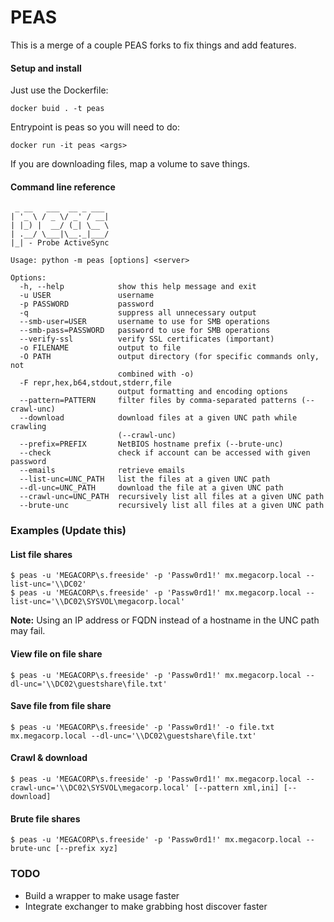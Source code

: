 # PEAS

This is a merge of a couple PEAS forks to fix things and add features.

#### Setup and install

Just use the Dockerfile:

```
docker buid . -t peas
```

Entrypoint is peas so you will need to do:

```
docker run -it peas <args>
```

If you are downloading files, map a volume to save things.


#### Command line reference

```
 _ __   ___  __ _ ___
| '_ \ / _ \/ _' / __|
| |_) |  __/ (_| \__ \
| .__/ \___|\__._|___/
|_| - Probe ActiveSync

Usage: python -m peas [options] <server>

Options:
  -h, --help            show this help message and exit
  -u USER               username
  -p PASSWORD           password
  -q                    suppress all unnecessary output
  --smb-user=USER       username to use for SMB operations
  --smb-pass=PASSWORD   password to use for SMB operations
  --verify-ssl          verify SSL certificates (important)
  -o FILENAME           output to file
  -O PATH               output directory (for specific commands only, not
                        combined with -o)
  -F repr,hex,b64,stdout,stderr,file
                        output formatting and encoding options
  --pattern=PATTERN     filter files by comma-separated patterns (--crawl-unc)
  --download            download files at a given UNC path while crawling
                        (--crawl-unc)
  --prefix=PREFIX       NetBIOS hostname prefix (--brute-unc)
  --check               check if account can be accessed with given password
  --emails              retrieve emails
  --list-unc=UNC_PATH   list the files at a given UNC path
  --dl-unc=UNC_PATH     download the file at a given UNC path
  --crawl-unc=UNC_PATH  recursively list all files at a given UNC path
  --brute-unc           recursively list all files at a given UNC path
  ```


### Examples (Update this)

####  List file shares

```
$ peas -u 'MEGACORP\s.freeside' -p 'Passw0rd1!' mx.megacorp.local --list-unc='\\DC02'
$ peas -u 'MEGACORP\s.freeside' -p 'Passw0rd1!' mx.megacorp.local --list-unc='\\DC02\SYSVOL\megacorp.local'
```

**Note:** Using an IP address or FQDN instead of a hostname in the UNC path may fail.

#### View file on file share

```
$ peas -u 'MEGACORP\s.freeside' -p 'Passw0rd1!' mx.megacorp.local --dl-unc='\\DC02\guestshare\file.txt'
```

#### Save file from file share

```
$ peas -u 'MEGACORP\s.freeside' -p 'Passw0rd1!' -o file.txt mx.megacorp.local --dl-unc='\\DC02\guestshare\file.txt'
```

#### Crawl & download

```
$ peas -u 'MEGACORP\s.freeside' -p 'Passw0rd1!' mx.megacorp.local --crawl-unc='\\DC02\SYSVOL\megacorp.local' [--pattern xml,ini] [--download]
```

#### Brute file shares

```
$ peas -u 'MEGACORP\s.freeside' -p 'Passw0rd1!' mx.megacorp.local --brute-unc [--prefix xyz]
```


### TODO

* Build a wrapper to make usage faster
* Integrate exchanger to make grabbing host discover faster
